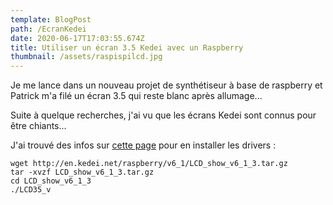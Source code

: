 ```yaml
---
template: BlogPost
path: /EcranKedei
date: 2020-06-17T17:03:55.674Z
title: Utiliser un écran 3.5 Kedei avec un Raspberry
thumbnail: /assets/raspispilcd.jpg
---
```

Je me lance dans un nouveau projet de synthétiseur à base de raspberry et Patrick m'a filé un écran 3.5 qui reste blanc après allumage...

Suite à quelque recherches, j'ai vu que les écrans Kedei sont connus pour être chiants...

J'ai trouvé des infos sur [cette page](http://www.epyon.be/2019/01/12/raspberry-pi-3-b-with-kedei-3-5-inch-480x320-tf-lcd-display/) pour en installer les drivers :

```
wget http://en.kedei.net/raspberry/v6_1/LCD_show_v6_1_3.tar.gz
tar -xvzf LCD_show_v6_1_3.tar.gz
cd LCD_show_v6_1_3
./LCD35_v
```
